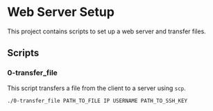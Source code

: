 # Web Server Setup

This project contains scripts to set up a web server and transfer files.

## Scripts

### 0-transfer_file

This script transfers a file from the client to a server using `scp`.

```bash
./0-transfer_file PATH_TO_FILE IP USERNAME PATH_TO_SSH_KEY

